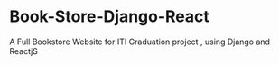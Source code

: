 # Book-Store-Django-React
A Full Bookstore Website for ITI Graduation project , using Django and ReactjS
